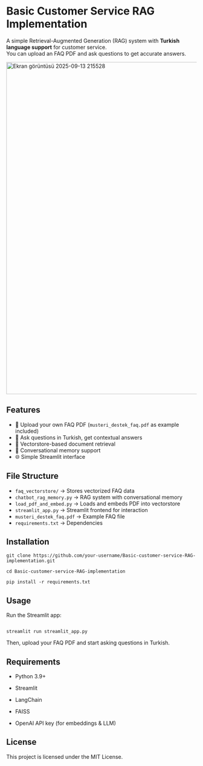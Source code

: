# Basic Customer Service RAG Implementation

A simple Retrieval-Augmented Generation (RAG) system with **Turkish language support** for customer service.  
You can upload an FAQ PDF and ask questions to get accurate answers.  

<img width="979" height="879" alt="Ekran görüntüsü 2025-09-13 215528" src="https://github.com/user-attachments/assets/f530f025-48e6-45be-aec4-0a0e115d68f2" />

## Features
- 📄 Upload your own FAQ PDF (`musteri_destek_faq.pdf` as example included)
- 🤖 Ask questions in Turkish, get contextual answers
- 💾 Vectorstore-based document retrieval
- 🧠 Conversational memory support
- 🌐 Simple Streamlit interface

## File Structure
- `faq_vectorstore/` → Stores vectorized FAQ data  
- `chatbot_rag_memory.py` → RAG system with conversational memory  
- `load_pdf_and_embed.py` → Loads and embeds PDF into vectorstore  
- `streamlit_app.py` → Streamlit frontend for interaction  
- `musteri_destek_faq.pdf` → Example FAQ file  
- `requirements.txt` → Dependencies  

## Installation
```
git clone https://github.com/your-username/Basic-customer-service-RAG-implementation.git

cd Basic-customer-service-RAG-implementation

pip install -r requirements.txt
```

## Usage

Run the Streamlit app:
```

streamlit run streamlit_app.py

```

Then, upload your FAQ PDF and start asking questions in Turkish. 

## Requirements
- Python 3.9+

- Streamlit

- LangChain

- FAISS

- OpenAI API key (for embeddings & LLM)

## License
This project is licensed under the MIT License.
